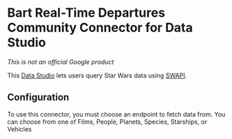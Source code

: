 # Bart Real-Time Departures Community Connector for Data Studio

*This is not an official Google product*

This [Data Studio][Community Connector] lets users query Star Wars data using
[SWAPI].

## Configuration

To use this connector, you must choose an endpoint to fetch data from. You can
choose from one of Films, People, Planets, Species, Starships, or Vehicles

[Data Studio]: https://datastudio.google.com
[Community Connector]: https://developers.google.com/datastudio/connector
[SWAPI]: https://swapi.co/
